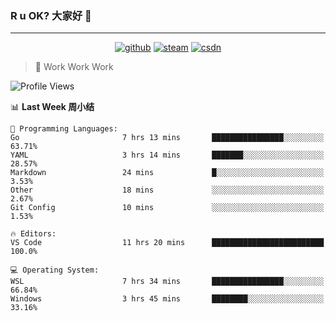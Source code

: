 ### R u OK? 大家好 👋

___

<p align="center">
  <a href="https://bigkjp97.github.io/"><img src="https://img.shields.io/badge/-GitPage-lightgrey" alt="github"></a>
  <a href="https://steamcommunity.com/id/bigkjp/"><img src="https://img.shields.io/badge/-Steam-black" alt="steam"></a>
  <a href="https://blog.csdn.net/qq_38986088"><img src="https://img.shields.io/badge/CSDN-cf000e" alt="csdn"></a>
</p>

> 🧟 Work Work Work

<!--START_SECTION:kjp readme-->
![Profile Views](http://img.shields.io/badge/Mi%20Amigos%E2%99%82%EF%B8%8F-0-ff69b4)

📊 **Last Week 周小结** 

```text
💬 Programming Languages: 
Go                       7 hrs 13 mins       ████████████████░░░░░░░░░   63.71% 
YAML                     3 hrs 14 mins       ███████░░░░░░░░░░░░░░░░░░   28.57% 
Markdown                 24 mins             █░░░░░░░░░░░░░░░░░░░░░░░░   3.53% 
Other                    18 mins             ░░░░░░░░░░░░░░░░░░░░░░░░░   2.67% 
Git Config               10 mins             ░░░░░░░░░░░░░░░░░░░░░░░░░   1.53%

🔥 Editors: 
VS Code                  11 hrs 20 mins      █████████████████████████   100.0%

💻 Operating System: 
WSL                      7 hrs 34 mins       ████████████████░░░░░░░░░   66.84% 
Windows                  3 hrs 45 mins       ████████░░░░░░░░░░░░░░░░░   33.16%

```


<!--END_SECTION:kjp readme-->

<!--
**bigkjp97/bigkjp97** is a ✨ _special_ ✨ repository because its `README.md` (this file) appears on your GitHub profile.

Here are some ideas to get you started:

- 🔭 I’m currently working on ...
- 🌱 I’m currently learning ...
- 👯 I’m looking to collaborate on ...
- 🤔 I’m looking for help with ...
- 💬 Ask me about ...
- 📫 How to reach me: ...
- 😄 Pronouns: ...
- ⚡ Fun fact: ... -->

